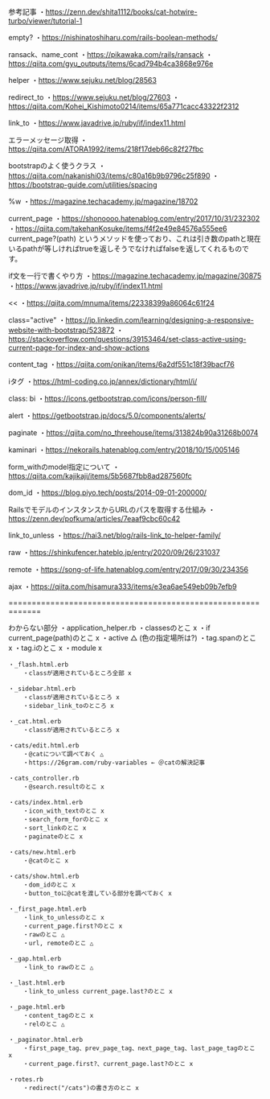 参考記事
・https://zenn.dev/shita1112/books/cat-hotwire-turbo/viewer/tutorial-1

empty?
・https://nishinatoshiharu.com/rails-boolean-methods/

ransack、name_cont
・https://pikawaka.com/rails/ransack
・https://qiita.com/gyu_outputs/items/6cad794b4ca3868e976e

helper
・https://www.sejuku.net/blog/28563

redirect_to
・https://www.sejuku.net/blog/27603
・https://qiita.com/Kohei_Kishimoto0214/items/65a771cacc43322f2312

link_to
・https://www.javadrive.jp/ruby/if/index11.html

エラーメッセージ取得
・https://qiita.com/ATORA1992/items/218f17deb66c82f27fbc

bootstrapのよく使うクラス
・https://qiita.com/nakanishi03/items/c80a16b9b9796c25f890
・https://bootstrap-guide.com/utilities/spacing

%w
・https://magazine.techacademy.jp/magazine/18702

current_page
・https://shonoooo.hatenablog.com/entry/2017/10/31/232302
・https://qiita.com/takehanKosuke/items/f4f2e49e84576a555ee6
current_page?(path)
というメソッドを使っており、これは引き数のpathと現在いるpathが等しければtrueを返しそうでなければfalseを返してくれるものです。

if文を一行で書くやり方
・https://magazine.techacademy.jp/magazine/30875
・https://www.javadrive.jp/ruby/if/index11.html

<<
・https://qiita.com/mnuma/items/22338399a86064c61f24

class="active"
・https://jp.linkedin.com/learning/designing-a-responsive-website-with-bootstrap/523872
・https://stackoverflow.com/questions/39153464/set-class-active-using-current-page-for-index-and-show-actions

content_tag
・https://qiita.com/onikan/items/6a2df551c18f39bacf76

iタグ
・https://html-coding.co.jp/annex/dictionary/html/i/

class: bi
・https://icons.getbootstrap.com/icons/person-fill/

alert
・https://getbootstrap.jp/docs/5.0/components/alerts/

paginate
・https://qiita.com/no_threehouse/items/313824b90a31268b0074

kaminari
・https://nekorails.hatenablog.com/entry/2018/10/15/005146

form_withのmodel指定について
・https://qiita.com/kajikaji/items/5b5687fbb8ad287560fc

dom_id
・https://blog.piyo.tech/posts/2014-09-01-200000/

RailsでモデルのインスタンスからURLのパスを取得する仕組み
・https://zenn.dev/pofkuma/articles/7eaaf9cbc60c42

link_to_unless
・https://hai3.net/blog/rails-link_to-helper-family/

raw
・https://shinkufencer.hateblo.jp/entry/2020/09/26/231037

remote
・https://song-of-life.hatenablog.com/entry/2017/09/30/234356

ajax
・https://qiita.com/hisamura333/items/e3ea6ae549eb09b7efb9

=============================================================

わからない部分
    ・application_helper.rb
        ・classesのとこ x
        ・if current_page(path)のとこ x
        ・active △ (色の指定場所は?)
        ・tag.spanのとこ x
        ・tag.iのとこ x
        ・module x
    
    ・_flash.html.erb
        ・classが適用されているところ全部 x

    ・_sidebar.html.erb
        ・classが適用されているところ x
        ・sidebar_link_toのところ x

    ・_cat.html.erb
        ・classが適用されているところ x

    ・cats/edit.html.erb
        ・@catについて調べておく △
        ・https://26gram.com/ruby-variables ← ＠catの解決記事

    ・cats_controller.rb
        ・@search.resultのとこ x

    ・cats/index.html.erb
        ・icon_with_textのとこ x
        ・search_form_forのとこ x
        ・sort_linkのとこ x
        ・paginateのとこ x

    ・cats/new.html.erb
        ・@catのとこ x

    ・cats/show.html.erb
        ・dom_idのとこ x
        ・button_toに@catを渡している部分を調べておく x

    ・_first_page.html.erb
        ・link_to_unlessのとこ x
        ・current_page.first?のとこ x
        ・rawのとこ △
        ・url, remoteのとこ △

    ・_gap.html.erb
        ・link_to rawのとこ △

    ・_last.html.erb
        ・link_to_unless current_page.last?のとこ x

    ・_page.html.erb
        ・content_tagのとこ x
        ・relのとこ △

    ・_paginator.html.erb
        ・first_page_tag、prev_page_tag、next_page_tag、last_page_tagのとこ x
        ・current_page.first?、current_page.last?のとこ x

    ・rotes.rb
        ・redirect("/cats")の書き方のとこ x